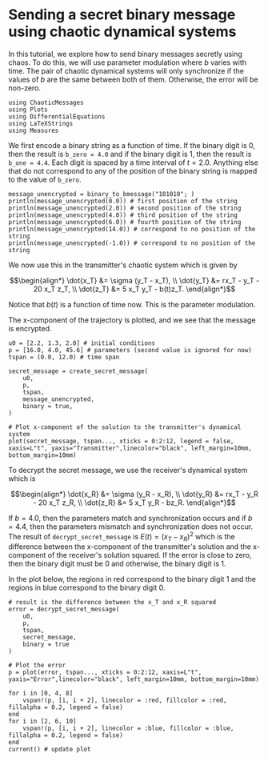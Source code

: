 # Sending a secret binary message using chaotic dynamical systems 

In this tutorial, we explore how to send binary messages secretly using chaos. To do this, we will use parameter modulation where $b$ varies with time. The pair of chaotic dynamical systems will only synchronize if the values of $b$ are the same between both of them. Otherwise, the error will be non-zero. 

```@example binary
using ChaoticMessages
using Plots
using DifferentialEquations
using LaTeXStrings
using Measures
```

We first encode a binary string as a function of time. If the binary digit is $0$, then the result is `b_zero = 4.0` and if the binary digit is $1$, then the result is `b_one = 4.4`. Each digit is spaced by a time interval of $t=2.0$. Anything else that do not correspond to any of the position of the binary string is mapped to the value of `b_zero`. 

```@example binary
message_unencrypted = binary_to_bmessage("101010"; )
println(message_unencrypted(0.0)) # first position of the string 
println(message_unencrypted(2.0)) # second position of the string 
println(message_unencrypted(4.0)) # third position of the string 
println(message_unencrypted(6.0)) # fourth position of the string 
println(message_unencrypted(14.0)) # correspond to no position of the string 
println(message_unencrypted(-1.0)) # correspond to no position of the string 
```

We now use this in the transmitter's chaotic system which is given by 

```math
\begin{align*}
\dot{x_T} &= \sigma (y_T - x_T), \\ 
\dot{y_T} &= rx_T - y_T - 20 x_T z_T, \\ 
\dot{z_T} &= 5 x_T y_T - b(t)z_T.
\end{align*}
```

Notice that $b(t)$ is a function of time now. This is the parameter modulation. 

The x-component of the trajectory is plotted, and we see that the message is encrypted.

```@example binary
u0 = [2.2, 1.3, 2.0] # initial conditions 
p = [16.0, 4.0, 45.6] # parameters (second value is ignored for now)
tspan = (0.0, 12.0) # time span 

secret_message = create_secret_message(
    u0,
    p,
    tspan,
    message_unencrypted,
    binary = true,
)

# Plot x-component of the solution to the transmitter's dynamical system 
plot(secret_message, tspan..., xticks = 0:2:12, legend = false, xaxis=L"t", yaxis="Transmitter",linecolor="black", left_margin=10mm, bottom_margin=10mm)
```

To decrypt the secret message, we use the receiver's dynamical system which is 

```math
\begin{align*}
\dot{x_R} &= \sigma (y_R - x_R), \\ 
\dot{y_R} &= rx_T - y_R - 20 x_T z_R, \\ 
\dot{z_R} &= 5 x_T y_R - bz_R.
\end{align*}
```

If $b=4.0$, then the parameters match and synchronization occurs and if $b=4.4$, then the parameters mismatch and synchronization does not occur. The result of `decrypt_secret_message` is $E(t) = (x_T - x_R)^2$ which is the difference between the x-component of the transmitter's solution and the x-component of the receiver's solution squared. If the error is close to zero, then the binary digit must be $0$ and otherwise, the binary digit is $1$. 

In the plot below, the regions in red correspond to the binary digit $1$ and the regions in blue correspond to the binary digit $0$. 

```@example binary
# result is the difference between the x_T and x_R squared
error = decrypt_secret_message(
    u0,
    p,
    tspan,
    secret_message,
    binary = true
)

# Plot the error 
p = plot(error, tspan..., xticks = 0:2:12, xaxis=L"t", yaxis="Error",linecolor="black", left_margin=10mm, bottom_margin=10mm)

for i in [0, 4, 8]
    vspan!(p, [i, i + 2], linecolor = :red, fillcolor = :red, fillalpha = 0.2, legend = false)
end 
for i in [2, 6, 10]
    vspan!(p, [i, i + 2], linecolor = :blue, fillcolor = :blue, fillalpha = 0.2, legend = false)
end 
current() # update plot 
```